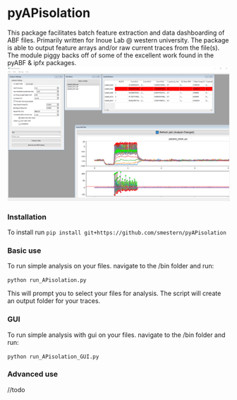 # pyAPisolation
This package facilitates batch feature extraction and data dashboarding of ABF files. Primarily written for Inoue Lab @ western university. The package is able to output feature arrays and/or raw current traces from the file(s). The module piggy backs off of some of the excellent work found in the pyABF & ipfx packages.
![](PVN_CLAMP.PNG)

### Installation
To install run
  `pip install git+https://github.com/smestern/pyAPisolation`
### Basic use
To run simple analysis on your files. navigate to the /bin folder and run:
  
  `python run_APisolation.py`
  
This will prompt you to select your files for analysis. The script will create an output folder for your traces.

### GUI
To run simple analysis with gui on your files. navigate to the /bin folder and run:
  
  `python run_APisolation_GUI.py`

### Advanced use
//todo

